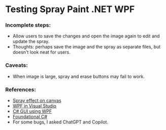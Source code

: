 # Testing Spray Paint .NET WPF

### Incomplete steps:
* Allow users to save the changes and open the image again to edit and update the spray.
* Thoughts: perhaps save the image and the spray as separate files, but doesn't look neat for users.

### Caveats:
* When image is large, spray and erase buttons may fail to work.

### References:
* [Spray effect on canvas](https://stackoverflow.com/questions/24092784/spray-effect-on-a-canvas)
* [WPF in Visual Studio](https://learn.microsoft.com/en-us/dotnet/desktop/wpf/getting-started/walkthrough-my-first-wpf-desktop-application?view=netframeworkdesktop-4.8)
* [C# GUI using WPF](https://www.youtube.com/watch?v=oSeYvMEH7jc&t=270s&ab_channel=tutorialsEU)
* [Foundational C#](https://www.freecodecamp.org/learn/foundational-c-sharp-with-microsoft/)
* For some bugs, I asked ChatGPT and Copilot.
